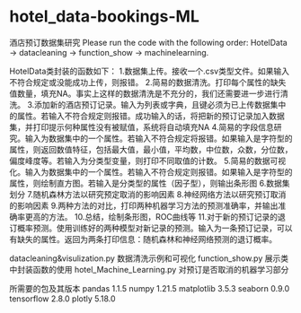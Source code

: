 # hotel_data-bookings-ML
酒店预订数据集研究
Please run the code with the following order: HotelData -> datacleaning -> function_show -> machinelearning.

HotelData类封装的函数如下：
1.数据集上传。接收一个.csv类型文件。如果输入不符合规定或没能成功上传，则报错。
2.简易的数据清洗。打印每个属性的缺失值数量，填充NA。事实上这样的数据清洗是不充分的，我们还需要进一步进行清洗。
3.添加新的酒店预订记录。输入为列表或字典，且键必须为已上传数据集中的属性。若输入不符合规定则报错。成功输入的话，将把新的预订记录加入数据集，并打印提示何种属性没有被赋值，系统将自动填充NA
4.简易的字段信息研究。输入为数据集中的一个属性。若输入不符合规定将报错。如果输入是字符型的属性，则返回数值特征，包括最大值，最小值，平均数，中位数，众数，分位数，偏度峰度等。若输入为分类型变量，则打印不同取值的计数。
5.简易的数据可视化。输入为数据集中的一个属性。若输入不符合规定则报错。如果输入是字符型的属性，则绘制直方图。若输入是分类型的属性（因子型），则输出条形图
6.数据集划分
7.随机森林方法以研究预定取消的影响因素
8.神经网络方法以研究预订取消的影响因素
9.两种方法的对比，打印两种机器学习方法的预测准确率，并输出准确率更高的方法。
10.总结，绘制条形图，ROC曲线等
11.对于新的预订记录的退订概率预测。使用训练好的两种模型对新记录的预测。输入为一条预订记录，可以有缺失的属性。返回为两条打印信息：随机森林和神经网络预测的退订概率。

datacleaning&visulization.py 数据清洗示例和可视化
function_show.py 展示类中封装函数的使用
hotel_Machine_Learning.py 对预订是否取消的机器学习部分

所需要的包及其版本
pandas 1.1.5
numpy 1.21.5
matplotlib 3.5.3
seaborn 0.9.0
tensorflow 2.8.0
plotly 5.18.0
